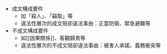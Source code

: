 * 成文構成要件
	* 如「殺人」、「竊取」等
	* 違法性層次的成文阻卻違法事由：正當防衛、緊急避難等
* 不成文構成要件
	* 如[[因果關係]]、客觀歸責等
	* 違法性層次的不成文阻卻違法事由：被害人承諾、義務衝突等